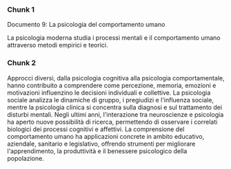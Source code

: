 ### Chunk 1

Documento 9: La psicologia del comportamento umano

La psicologia moderna studia i processi mentali e il comportamento umano attraverso metodi  empirici  e  teorici.

### Chunk 2

Approcci  diversi,  dalla  psicologia  cognitiva  alla  psicologia comportamentale,  hanno  contribuito  a  comprendere  come  percezione,  memoria, emozioni  e  motivazioni  influenzino  le  decisioni  individuali  e  collettive. La  psicologia sociale  analizza  le  dinamiche  di  gruppo,  i  pregiudizi  e  l'influenza  sociale,  mentre  la psicologia clinica si concentra sulla diagnosi e sul trattamento dei disturbi mentali. Negli ultimi  anni,  l'interazione  tra  neuroscienze  e  psicologia  ha  aperto  nuove  possibilità  di ricerca, permettendo di osservare i correlati biologici dei processi cognitivi e affettivi. La comprensione del comportamento umano ha applicazioni concrete in ambito educativo, aziendale, sanitario e legislativo, offrendo strumenti per migliorare l'apprendimento, la produttività e il benessere psicologico della popolazione.

